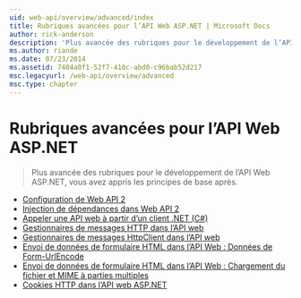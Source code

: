 ```yaml
---
uid: web-api/overview/advanced/index
title: Rubriques avancées pour l’API Web ASP.NET | Microsoft Docs
author: rick-anderson
description: 'Plus avancée des rubriques pour le développement de l’API Web ASP.NET, vous avez appris les principes de base après.'
ms.author: riande
ms.date: 07/23/2014
ms.assetid: 7404a0f1-52f7-410c-abd0-c96bab52d217
msc.legacyurl: /web-api/overview/advanced
msc.type: chapter
---
```

<a name="advanced-topics-for-aspnet-web-api"></a>Rubriques avancées pour l’API Web ASP.NET
====================
> Plus avancée des rubriques pour le développement de l’API Web ASP.NET, vous avez appris les principes de base après.


- [Configuration de Web API 2](configuring-aspnet-web-api.md)
- [Injection de dépendances dans Web API 2](dependency-injection.md)
- [Appeler une API web à partir d’un client .NET (C#)](calling-a-web-api-from-a-net-client.md)
- [Gestionnaires de messages HTTP dans l’API web](http-message-handlers.md)
- [Gestionnaires de messages HttpClient dans l’API web](httpclient-message-handlers.md)
- [Envoi de données de formulaire HTML dans l’API Web : Données de Form-UrlEncode](sending-html-form-data-part-1.md)
- [Envoi de données de formulaire HTML dans l’API Web : Chargement du fichier et MIME à parties multiples](sending-html-form-data-part-2.md)
- [Cookies HTTP dans l’API web ASP.NET](http-cookies.md)
